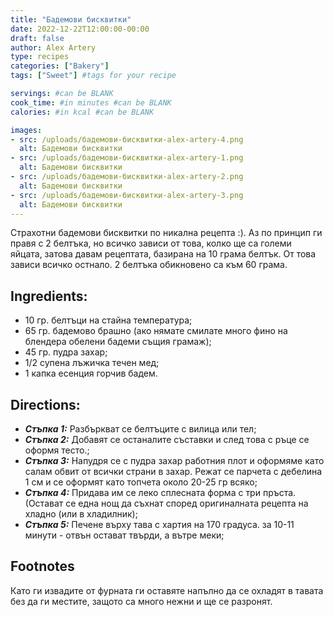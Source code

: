 ```yaml
---
title: "Бадемови бисквитки"
date: 2022-12-22T12:00:00-00:00
draft: false
author: Alex Artery
type: recipes
categories: ["Bakery"]
tags: ["Sweet"] #tags for your recipe

servings: #can be BLANK
cook_time: #in minutes #can be BLANK
calories: #in kcal #can be BLANK

images:
- src: /uploads/бадемови-бисквитки-alex-artery-4.png
  alt: Бадемови бисквитки
- src: /uploads/бадемови-бисквитки-alex-artery-1.png
  alt: Бадемови бисквитки
- src: /uploads/бадемови-бисквитки-alex-artery-2.png
  alt: Бадемови бисквитки
- src: /uploads/бадемови-бисквитки-alex-artery-3.png
  alt: Бадемови бисквитки
---
```

Страхотни бадемови бисквитки по никална рецепта :).<!--more-->
Аз по принцип ги правя с 2 белтъка, но всичко зависи от това, колко ще са големи яйцата, затова давам рецептата, базирана на 10 грама белтък. От това зависи всичко остнало. 2 белтъка обикновено са към 60 грама.

## Ingredients:

- 10 гр. белтъци на стайна температура;
- 65 гр. бадемово брашно (ако нямате смилате много фино на блендера обелени бадеми същия грамаж);
- 45 гр. пудра захар;
- 1/2 супена лъжичка течен мед;
- 1 капка есенция горчив бадем.

## Directions:
- ***Стъпка 1:*** Разбъркват се белтъците с вилица или тел;
- ***Стъпка 2:*** Добавят се останалите съставки и след това с ръце се оформя тесто.;
- ***Стъпка 3:*** Напудря се с пудра захар работния плот и оформяме като салам обвит от всички страни в захар. Режат се парчета с дебелина 1 см и се оформят като топчета около 20-25 гр всяко;
- ***Стъпка 4:*** Придава им се леко сплесната форма с три пръста. (Остават се една нощ да съхнат според оригиналната рецепта на хладно (или в хладилник);
- ***Стъпка 5:*** Печене върху тава с хартия на 170 градуса.  за 10-11 минути - отвън остават твърди, а вътре меки;

## Footnotes
Като ги извадите от фурната ги оставяте напълно да се охладят в тавата без да ги местите, защото са много нежни и ще се разронят.
